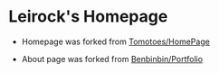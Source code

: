Leirock's Homepage
======================

- Homepage was forked from [Tomotoes/HomePage](https://github.com/Tomotoes/HomePage)

- About page was forked from [Benbinbin/Portfolio](https://github.com/Benbinbin/Portfolio)